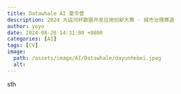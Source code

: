 ```yaml
---
title: Datawhale AI 夏令营 
description: 2024 大运河杯数据开发应用创新大赛 - 城市治理赛道
author: yoyo
date: 2024-08-26 14:31:00 +0800
categories: [AI]
tags: [CV]
image:
  path: /assets/image/AI/Datawhale/dayunhebei.jpeg
  alt: 
---
```


sth



